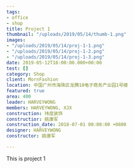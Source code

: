 ```yaml
---
tags:
- office
- shop
title: Project 1
thumbnail: "/uploads/2019/05/14/thumb-1.png"
images:
- "/uploads/2019/05/14/proj-1-1.png"
- "/uploads/2019/05/14/proj-1-2.png"
- "/uploads/2019/05/14/proj-1-3.png"
date: 2019-05-12T16:00:00.000+00:00
test: []
category: Shop
client: MornFashion
location: 中国广州市海珠区龙腾18电子商务产业园1号楼
featured: true
area: 400
leader: HARVEYWONG
members: HARVEYWONG, XJX
construction: 玮度装饰
constructior: 姚康军
construction_date: 2018-07-01 00:00:00 +0800
designer: HARVEYWONG
constructor: 姚康军

---
```

This is project 1